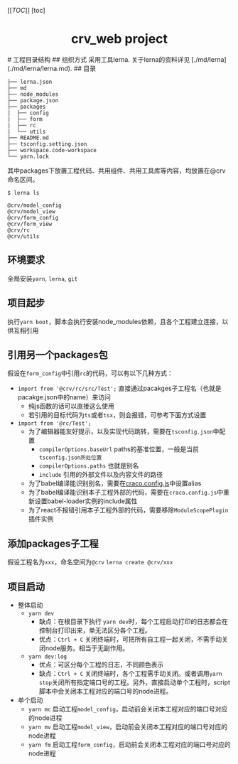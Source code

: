 [[_TOC_]]
[toc]


<h1 style="text-align:center">crv_web project</h1>
# 工程目录结构
## 组织方式
  采用工具lerna.
  关于lerna的资料详见 [./md/lerna](./md/lerna/lerna.md).
## 目录

```
├── lerna.json
├── md
├── node_modules
├── package.json
├── packages
|  ├── config
|  ├── form
|  ├── rc
|  └── utils
├── README.md
├── tsconfig.setting.json
├── workspace.code-workspace
└── yarn.lock
```

其中packages下放置工程代码、共用组件、共用工具库等内容，均放置在@crv命名区间。

```
$ lerna ls

@crv/model_config
@crv/model_view
@crv/form_config
@crv/form_view
@crv/rc
@crv/utils
```

## 环境要求
  全局安装`yarn`, `lerna`, `git`
## 项目起步
  执行`yarn boot`，脚本会执行安装node_modules依赖，且各个工程建立连接，以供互相引用
## 引用另一个packages包
  假设在`form_config`中引用`rc`的代码，可以有以下几种方式：
  - `import from '@crv/rc/src/Test';` 直接通过pacakges子工程名（也就是pacakge.json中的name）来访问
    - 纯js函数的话可以直接这么使用
    - 若引用的目标代码为`ts`或者`tsx`，则会报错，可参考下面方式设置
  - `import from '@rc/Test';`
    - 为了编辑器能友好提示，以及实现代码跳转，需要在`tsconfig.json`中配置
      - `compilerOptions.baseUrl` paths的基准位置，一般是当前`tsconfig.json所处位置`
      - `compilerOptions.paths` 也就是别名
      - `include` 引用的外部文件以及内容文件的路径
    - 为了babel编译能识别别名，需要在[craco.config.js](./packages/form_config/craco.config.js)中设置alias
    - 为了babel编译能识别本子工程外部的代码，需要在`craco.config.js`中重新设置babel-loader实例的include属性
    - 为了react不报错引用本子工程外部的代码，需要移除`ModuleScopePlugin`插件实例
## 添加packages子工程
  假设工程名为`xxx`，命名空间为`@crv`
  `lerna create @crv/xxx`
## 项目启动
- 整体启动
  - `yarn dev`
    - 缺点：在根目录下执行 `yarn dev`时，每个工程启动打印的日志都会在控制台打印出来，单无法区分各个工程。
    - 优点：`Ctrl + C` 关闭终端时，可把所有自工程一起关闭，不需手动关闭node服务。相当于无副作用。
  - `yarn dev:log`
    - 优点：可区分每个工程的日志，不同颜色表示
    - 缺点：`Ctrl + C` 关闭终端时，各个工程需手动关闭。或者调用`yarn stop`关闭所有指定端口号的工程。另外，直接启动单个工程时，script脚本中会关闭本工程对应的端口号的node进程。
- 单个启动
  - `yarn mc`   启动工程`model_config`，启动前会关闭本工程对应的端口号对应的node进程
  - `yarn mv`   启动工程`model_view`，启动前会关闭本工程对应的端口号对应的node进程
  - `yarn fm`   启动工程`form_config`，启动前会关闭本工程对应的端口号对应的node进程
